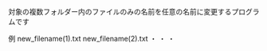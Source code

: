 対象の複数フォルダー内のファイルのみの名前を任意の名前に変更するプログラムです

例
new_filename(1).txt
new_filename(2).txt
        ・
        ・
        ・
